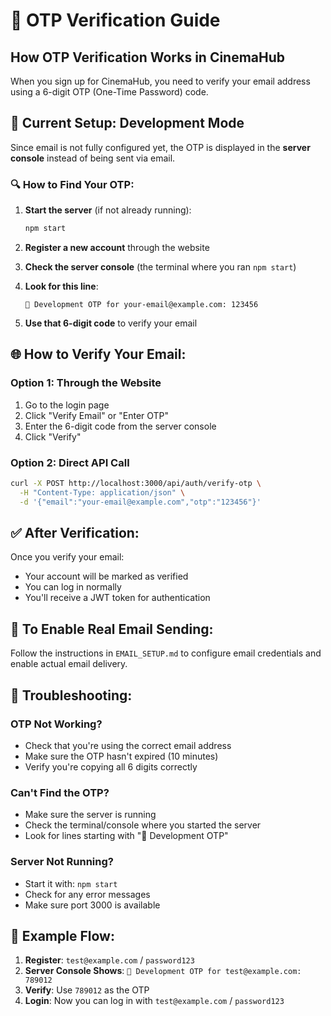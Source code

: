 # 🔐 OTP Verification Guide

## How OTP Verification Works in CinemaHub

When you sign up for CinemaHub, you need to verify your email address using a 6-digit OTP (One-Time Password) code.

## 📧 Current Setup: Development Mode

Since email is not fully configured yet, the OTP is displayed in the **server console** instead of being sent via email.

### 🔍 How to Find Your OTP:

1. **Start the server** (if not already running):
   ```bash
   npm start
   ```

2. **Register a new account** through the website

3. **Check the server console** (the terminal where you ran `npm start`)

4. **Look for this line**:
   ```
   📧 Development OTP for your-email@example.com: 123456
   ```

5. **Use that 6-digit code** to verify your email

## 🌐 How to Verify Your Email:

### Option 1: Through the Website
1. Go to the login page
2. Click "Verify Email" or "Enter OTP"
3. Enter the 6-digit code from the server console
4. Click "Verify"

### Option 2: Direct API Call
```bash
curl -X POST http://localhost:3000/api/auth/verify-otp \
  -H "Content-Type: application/json" \
  -d '{"email":"your-email@example.com","otp":"123456"}'
```

## ✅ After Verification:

Once you verify your email:
- Your account will be marked as verified
- You can log in normally
- You'll receive a JWT token for authentication

## 🚀 To Enable Real Email Sending:

Follow the instructions in `EMAIL_SETUP.md` to configure email credentials and enable actual email delivery.

## 🔧 Troubleshooting:

### OTP Not Working?
- Check that you're using the correct email address
- Make sure the OTP hasn't expired (10 minutes)
- Verify you're copying all 6 digits correctly

### Can't Find the OTP?
- Make sure the server is running
- Check the terminal/console where you started the server
- Look for lines starting with "📧 Development OTP"

### Server Not Running?
- Start it with: `npm start`
- Check for any error messages
- Make sure port 3000 is available

## 📱 Example Flow:

1. **Register**: `test@example.com` / `password123`
2. **Server Console Shows**: `📧 Development OTP for test@example.com: 789012`
3. **Verify**: Use `789012` as the OTP
4. **Login**: Now you can log in with `test@example.com` / `password123` 